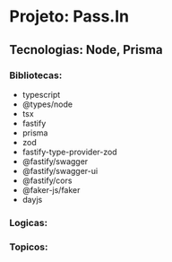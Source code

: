# Projeto: Pass.In

## Tecnologias: Node, Prisma

### Bibliotecas:

- typescript
- @types/node
- tsx
- fastify
- prisma
- zod
- fastify-type-provider-zod
- @fastify/swagger
- @fastify/swagger-ui
- @fastify/cors
- @faker-js/faker
- dayjs

### Logicas:

### Topicos:
